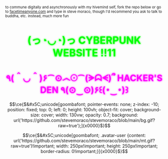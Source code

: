 <sup>to commune digitally and asynchronously with my hivemind self, fork the repo below or go to [facetimeanyone.com](https://facetimeanyone.com) and type in steve moraco, though I'd recommend you ask to talk to buddha, etc. instead, much more fun</sup>
<h1 align="center" style="font-size: 32px; color: #00ff00; text-shadow: 0 0 5px #00ff00;"> (っ◔◡◔)っ CYBERPUNK WEBSITE !!11 </h1>
<h1 align="center" style="font-size: 28px; color: #ff00ff; text-shadow: 0 0 5px #ff00ff;"> ٩(＾◡＾)۶⁀⊙෴☉⁀(ᗒᗣᗕ)՞ HACKER'S DEN ٩(⊙‿⊙)۶꒰(･‿･)꒱ </h1>

```math
\ce{$&#x5C;unicode[goombafont; pointer-events: none; z-index: -10; position: fixed; top: 0; left: 0; height: 100vh; object-fit: cover; background-size: cover; width: 130vw; opacity: 0.7; background: url('https://github.com/stevemoraco/stevemoraco/blob/main/bg.gif?raw=true');]{x0000}$}
```

```math
\ce{$&#x5C;unicode[goombafont; .avatar-user {content: url('https://github.com/stevemoraco/stevemoraco/blob/main/mt.gif?raw=true')!important; width: 250px!important; height: 250px!important; border-radius: 0!important;}]{x0000}$}
```
